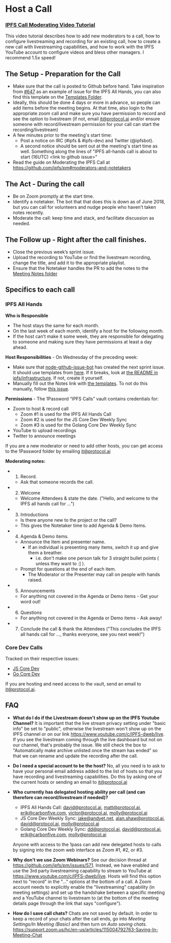 # Host a Call

### [IPFS Call Moderating Video Tutorial](https://drive.google.com/file/d/14glOxDfJTa1hyWso8vyhnoGjbZc1s2LL/view)
This video tutorial describes how to add new moderators to a call, how to configure livestreaming and recording for an existing call, how to create a new call with livestreaming capabilities, and how to work with the IPFS YouTube account to configure videos and bless other managers. I recommend 1.5x speed!

## The Setup - Preparation for the Call

- Make sure that the call is posted to Github before hand. Take inspiration from [#647](https://github.com/ipfs/pm/issues/647) as an example of issue for the IPFS All Hands, you can also find this template on the [Templates Folder](https://github.com/ipfs/pm/tree/master/templates).
- Ideally, this should be done 4 days or more in advance, so people can add items before the meeting begins. At that time, also login to the appropriate zoom call and make sure you have permission to record and see the option to livestream (if not, email it@protocol.ai and/or ensure someone with record/livestream permission for your call can start the recording/livestream)
- A few minutes prior to the meeting's start time:
  - Post a notice on IRC (#ipfs & #ipfs-dev) and Twitter (@ipfsbot).
  - A second notice should be sent out at the meeting's start time as well. Something along the lines of "IPFS all-hands call is about to start (16UTC) \<link to github issue\>"
- Read the guide on Moderating the IPFS Call at https://github.com/ipfs/pm#moderators-and-notetakers

## The Act - During the call

- Be on Zoom promptly at the start time.
- Identify a notetaker. The bot that that does this is down as of June 2018, but you can call for volunteers and nudge people who haven’t taken notes recently.
- Moderate the call: keep time and stack, and facilitate discussion as needed.

## The Follow up - Right after the call finishes.

- Close the previous week’s sprint issue.
- Upload the recording to YouTube or find the livestream recording, change the title, and add it to the appropriate playlist.
- Ensure that the Notetaker handles the PR to add the notes to the [Meeting Notes folder](https://github.com/ipfs/pm/tree/master/meeting-notes)

## Specifics to each call

### IPFS All Hands

**Who is Responsible**
- The host stays the same for each month.
- On the last week of each month, identify a host for the following month.
- If the host can’t make it some week, they are responsible for delegating to someone and making sure they have permissions at least a day ahead.

**Host Responsibilities** - On Wednesday of the preceding week:
- Make sure that [node-github-issue-bot](https://github.com/ipfs/node-github-issue-bot) has created the next sprint issue. It should use templates from [here](https://github.com/ipfs/node-github-issue-bot/tree/master/templates). If it breaks, look at [the README in ipfs/infrastructure](https://github.com/ipfs/infrastructure/tree/master/sprintbot). If not, create it yourself.
- Manually fill out the Notes link with [the templates](https://github.com/ipfs/pm/tree/master/templates). To not do this manually, follow [this issue](https://github.com/ipfs/node-github-issue-bot/issues/8).

**Permissions** - The 1Password “IPFS Calls” vault contains credentials for:
- Zoom to host & record call
  - Zoom #1 is used for the IPFS All Hands Call
  - Zoom #2 is used for the JS Core Dev Weekly Sync
  - Zoom #3 is used for the Golang Core Dev Weekly Sync
- YouTube to upload recordings
- Twitter to announce meetings

If you are a new moderator or need to add other hosts, you can get access to the 1Password folder by emailing it@protocol.ai

**Moderating notes:**
- 1. Record.
  - Ask that someone records the call.
- 2. Welcome
  - Welcome Attendees & state the date. ("Hello, and welcome to the IPFS all hands call for ...")
- 3. Introductions
  - Is there anyone new to the project or the call?
  - This gives the Notetaker time to add Agenda & Demo Items.
- 4. Agenda & Demo items.
  - Announce the Item and presenter name.
    - If an individual is presenting many items, switch it up and give them a breather.
      - i.e. don't make one person talk for 3 straight bullet points ( unless they want to :] ).
  - Prompt for questions at the end of each item.
    - The Moderator or the Presenter may call on people with hands raised.
- 5. Announcements
  - For anything not covered in the Agenda or Demo items - Get your word out!
- 6. Questions
  - For anything not covered in the Agenda or Demo items - Ask away!
- 7. Conclude the call & thank the Attendees ("This concludes the IPFS all hands call for ..., thanks everyone, see you next week!")


### Core Dev Calls

Tracked on their respective issues:
- [JS Core Dev](https://github.com/ipfs/pm/issues/650)
- [Go Core Dev](https://github.com/ipfs/pm/issues/674)

If you are hosting and need access to the vault, send an email to it@protocol.ai.

## FAQ

- **What do I do if the Livestream doesn't show up on the IPFS Youtube Channel?** It is important that the live stream privacy setting under "basic info" be set to "public", otherwise the livestream won't show up on the IPFS channel or on our link https://www.youtube.com/c/IPFS-dweb/live. If you see the livestream coming through the live dashboard but not on our channel, that's probably the issue. We still check the box to "Automatically make archive unlisted once the stream has ended" so that we can rename and update the recording after the call. 
- **Do I need a special account to be the host?** No, all you need is to ask to have your personal email address added to the list of hosts so that you have recording and livestreaming capabilities. Do this by asking one of the current hosts or sending an email to it@protocol.ai
- **Who currently has delegated hosting ability per call (and can therefore can record/livestream if needed)?**
  - IPFS All Hands Call: david@protocol.ai, matt@protocol.ai, erik@carbonfive.com, victor@protocol.ai, molly@protocol.ai
  - JS Core Dev Weekly Sync: jake@andyet.net, alan.shaw@protocol.ai, david@protocol.ai, molly@protocol.ai
  - Golang Core Dev Weekly Sync: dd@protocol.ai, david@protocol.ai, erik@carbonfive.com, molly@protocol.ai

  Anyone with access to the 1pass can add new delegated hosts to calls by signing into the zoom web interface as Zoom #1, #2, or #3.
- **Why don't we use Zoom Webinars?** See our decision thread at https://github.com/ipfs/pm/issues/571. Instead, we have enabled and use the 3rd party livestreaming capability to stream to YouTube at https://www.youtube.com/c/IPFS-dweb/live. Hosts will find this option next to "record" in the "..." options at the bottom of a call. A Zoom account needs to explicitly enable the "livestreaming" capability (in meeting settings) and set up the handshake between a specific meeting and a YouTube channel to livestream to (at the bottom of the meeting details page through the link that says "configure").
- **How do I save call chats?** Chats are not saved by default. In order to keep a record of your chats after the call ends, go into _Meeting Settings/In Meeting (Basic)_ and then turn on _Auto saving chats_. https://support.zoom.us/hc/en-us/articles/115004792763-Saving-In-Meeting-Chat

